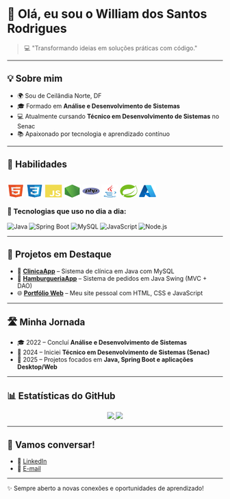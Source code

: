 # 👋 Olá, eu sou o William dos Santos Rodrigues  

> 💻 "Transformando ideias em soluções práticas com código."  

---

## 💡 Sobre mim
- 🌍 Sou de Ceilândia Norte, DF  
- 🎓 Formado em **Análise e Desenvolvimento de Sistemas**  
- 💻 Atualmente cursando **Técnico em Desenvolvimento de Sistemas** no Senac  
- 📚 Apaixonado por tecnologia e aprendizado contínuo  

---

## 🚀 Habilidades
<div style="display: inline_block"><br/>
  <img align="center" alt="HTML" height="30" width="40" src="https://raw.githubusercontent.com/devicons/devicon/master/icons/html5/html5-original.svg">
  <img align="center" alt="CSS" height="30" width="40" src="https://raw.githubusercontent.com/devicons/devicon/master/icons/css3/css3-original.svg">
  <img align="center" alt="JavaScript" height="30" width="40" src="https://raw.githubusercontent.com/devicons/devicon/master/icons/javascript/javascript-plain.svg">
  <img align="center" alt="NodeJS" height="30" width="40" src="https://raw.githubusercontent.com/devicons/devicon/master/icons/nodejs/nodejs-original.svg">
  <img align="center" alt="PHP" height="30" width="40" src="https://raw.githubusercontent.com/devicons/devicon/master/icons/php/php-original.svg">
  <img align="center" alt="Java" height="30" width="40" src="https://raw.githubusercontent.com/devicons/devicon/master/icons/java/java-original.svg">
  <img align="center" alt="Spring" height="30" width="40" src="https://raw.githubusercontent.com/devicons/devicon/master/icons/spring/spring-original.svg">
  <img align="center" alt="Azure" height="30" width="40" src="https://raw.githubusercontent.com/devicons/devicon/master/icons/azure/azure-original.svg">
</div>  

### 🔧 Tecnologias que uso no dia a dia:
![Java](https://img.shields.io/badge/Java-ED8B00?style=for-the-badge&logo=java&logoColor=white)
![Spring Boot](https://img.shields.io/badge/Spring_Boot-6DB33F?style=for-the-badge&logo=springboot&logoColor=white)
![MySQL](https://img.shields.io/badge/MySQL-4479A1?style=for-the-badge&logo=mysql&logoColor=white)
![JavaScript](https://img.shields.io/badge/JavaScript-F7DF1E?style=for-the-badge&logo=javascript&logoColor=black)
![Node.js](https://img.shields.io/badge/Node.js-43853D?style=for-the-badge&logo=node.js&logoColor=white)

---

## 📌 Projetos em Destaque
- 🏥 [**ClinicaApp**](https://github.com/William-Willam/ClinicaApp) – Sistema de clínica em Java com MySQL  
- 🍔 [**HamburgueriaApp**](https://github.com/William-Willam/HamburgueriaApp) – Sistema de pedidos em Java Swing (MVC + DAO)  
- 🌐 [**Portfólio Web**](https://github.com/William-Willam/Portfolio) – Meu site pessoal com HTML, CSS e JavaScript  

---

## 🛣️ Minha Jornada
- 🎓 2022 – Concluí **Análise e Desenvolvimento de Sistemas**  
- 📘 2024 – Iniciei **Técnico em Desenvolvimento de Sistemas (Senac)**  
- 🚀 2025 – Projetos focados em **Java, Spring Boot e aplicações Desktop/Web**  

---

## 📊 Estatísticas do GitHub
<div align="center">
  <a href="https://github.com/William-Willam">
    <img height="160em" src="https://github-readme-stats.vercel.app/api?username=William-Willam&show_icons=true&theme=radical&include_all_commits=true&count_private=true"/>
    <img height="160em" src="https://github-readme-stats.vercel.app/api/top-langs/?username=William-Willam&layout=compact&langs_count=7&theme=radical"/>
  </a>
</div>

---

## 🤝 Vamos conversar!
- 💼 [LinkedIn](https://www.linkedin.com/in/wsdr96/)  
- 📧 [E-mail](mailto:williambfs2011@gmail.com)  

---
✨ Sempre aberto a novas conexões e oportunidades de aprendizado!
